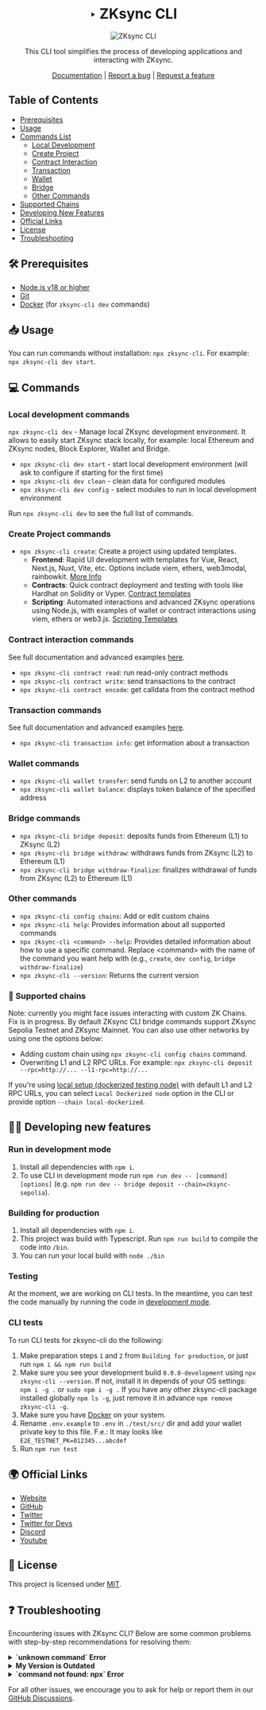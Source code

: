 <div align="center">

# ‣ ZKsync CLI 

![ZKsync CLI](./zksync-cli-banner.png)

This CLI tool simplifies the process of developing applications and interacting with ZKsync.

[Documentation](https://docs.zksync.io/build/tooling/zksync-cli) | [Report a bug](https://github.com/matter-labs/zksync-cli/issues/new) | [Request a feature](https://github.com/matter-labs/zksync-cli/issues/new)

[pr-welcome]: https://img.shields.io/static/v1?color=indigo&label=PRs&style=flat&message=welcome

</div>

## Table of Contents

- [Prerequisites](#-prerequisites)
- [Usage](#-usage)
- [Commands List](#-commands)
  - [Local Development](#local-development-commands)
  - [Create Project](#create-project-commands)
  - [Contract Interaction](#contract-interaction-commands)
  - [Transaction](#transaction-commands)
  - [Wallet](#wallet-commands)
  - [Bridge](#bridge-commands)
  - [Other Commands](#other-commands)
- [Supported Chains](#-supported-chains)
- [Developing New Features](#-developing-new-features)
- [Official Links](#-official-links)
- [License](#-license)
- [Troubleshooting](#-troubleshooting)

## 🛠 Prerequisites

- [Node.js v18 or higher](https://nodejs.org/en)
- [Git](https://git-scm.com/downloads)
- [Docker](https://www.docker.com/get-started/) (for `zksync-cli dev` commands)

## 📥 Usage

You can run commands without installation: `npx zksync-cli`. For example: `npx zksync-cli dev start`.

## 💻 Commands

### Local development commands
`npx zksync-cli dev` - Manage local ZKsync development environment. It allows to easily start ZKsync stack locally, for example: local Ethereum and ZKsync nodes, Block Explorer, Wallet and Bridge.

- `npx zksync-cli dev start` - start local development environment (will ask to configure if starting for the first time)
- `npx zksync-cli dev clean` - clean data for configured modules
- `npx zksync-cli dev config` - select modules to run in local development environment

Run `npx zksync-cli dev` to see the full list of commands.

### Create Project commands
- `npx zksync-cli create`: Create a project using updated templates.
  - **Frontend**: Rapid UI development with templates for Vue, React, Next.js, Nuxt, Vite, etc. Options include viem, ethers, web3modal, rainbowkit. [More Info](https://github.com/matter-labs/zksync-frontend-templates#readme)
  - **Contracts**: Quick contract deployment and testing with tools like Hardhat on Solidity or Vyper. [Contract templates](https://github.com/matter-labs/zksync-contract-templates#readme)
  - **Scripting**: Automated interactions and advanced ZKsync operations using Node.js, with examples of wallet or contract interactions using viem, ethers or web3.js. [Scripting Templates](https://github.com/matter-labs/zksync-scripting-templates#readme)

### Contract interaction commands
See full documentation and advanced examples [here](./docs/contract-interaction.md).
- `npx zksync-cli contract read`: run read-only contract methods
- `npx zksync-cli contract write`: send transactions to the contract
- `npx zksync-cli contract encode`: get calldata from the contract method

### Transaction commands
See full documentation and advanced examples [here](./docs/transaction-info.md).
- `npx zksync-cli transaction info`: get information about a transaction

### Wallet commands
- `npx zksync-cli wallet transfer`: send funds on L2 to another account
- `npx zksync-cli wallet balance`: displays token balance of the specified address

### Bridge commands
- `npx zksync-cli bridge deposit`: deposits funds from Ethereum (L1) to ZKsync (L2)
- `npx zksync-cli bridge withdraw`: withdraws funds from ZKsync (L2) to Ethereum (L1)
- `npx zksync-cli bridge withdraw-finalize`: finalizes withdrawal of funds from ZKsync (L2) to Ethereum (L1)

### Other commands
- `npx zksync-cli config chains`: Add or edit custom chains
- `npx zksync-cli help`: Provides information about all supported commands
- `npx zksync-cli <command> --help`: Provides detailed information about how to use a specific command. Replace \<command\> with the name of the command you want help with (e.g., `create`, `dev config`, `bridge withdraw-finalize`)
- `npx zksync-cli --version`: Returns the current version


### 🔗 Supported chains

Note: currently you might face issues interacting with custom ZK Chains. Fix is in progress.
By default ZKsync CLI bridge commands support ZKsync Sepolia Testnet and ZKsync Mainnet. You can also use other networks by using one the options below:
- Adding custom chain using `npx zksync-cli config chains` command.
- Overwriting L1 and L2 RPC URLs. For example: `npx zksync-cli deposit --rpc=http://... --l1-rpc=http://...`

If you're using [local setup (dockerized testing node)](https://github.com/matter-labs/local-setup) with default L1 and L2 RPC URLs, you can select `Local Dockerized node` option in the CLI or provide option `--chain local-dockerized`.

## 👩‍💻 Developing new features

### Run in development mode

1. Install all dependencies with `npm i`.
2. To use CLI in development mode run `npm run dev -- [command] [options]` (e.g. `npm run dev -- bridge deposit --chain=zksync-sepolia`).

### Building for production

1. Install all dependencies with `npm i`.
2. This project was build with Typescript. Run `npm run build` to compile the code into `/bin`.
3. You can run your local build with `node ./bin`

### Testing

At the moment, we are working on CLI tests.
In the meantime, you can test the code manually by running the code in [development mode](#run-in-development-mode).

### CLI tests

To run CLI tests for zksync-cli do the following:
1. Make preparation steps `1` and `2` from `Building for production`, or just run `npm i && npm run build`
2. Make sure you see your development build `0.0.0-development` using `npx zksync-cli --version`. If not, install it in depends of your OS settings: `npm i -g .` or `sudo npm i -g .` If you have any other zksync-cli package installed globally `npm ls -g`, just remove it in advance `npm remove zksync-cli -g`.
3. Make sure you have [Docker](https://docs.docker.com/engine/install/) on your system.
4. Rename `.env.example` to `.env` in `./test/src/` dir and add your wallet private key to this file. F.e.: It may looks like `E2E_TESTNET_PK=012345...abcdef`
5. Run `npm run test`

## 🌍 Official Links

- [Website](https://zksync.io/)
- [GitHub](https://github.com/matter-labs)
- [Twitter](https://twitter.com/zksync)
- [Twitter for Devs](https://twitter.com/ZKsyncDevs)
- [Discord](https://join.zksync.dev/)
- [Youtube](https://www.youtube.com/@ZKsync-era)

## 📜 License

This project is licensed under [MIT](./LICENSE-MIT).

## ❓ Troubleshooting

Encountering issues with ZKsync CLI? Below are some common problems with step-by-step recommendations for resolving them:

<details>
<summary><b>`unknown command` Error</b></summary>

If you encounter an `unknown command` error, follow these steps:

a. **Check the ZKsync CLI Version**
   - Run `npx zksync-cli --version` to check your current version.
   - Compare it with the latest version available on [npm](https://www.npmjs.com/package/zksync-cli).
   - If your version is lower than the one on npm follow the steps bellow. If your version is up-to-date, it's possible that the command was moved or renamed. Use `npx zksync-cli help` for a list of current commands or refer to the documentation.

b. **Verify Local Installation**
   - Use `npm list zksync-cli` to check if `zksync-cli` is installed in the current directory or any parent directories from where you are running your terminal.
   - If it is indeed installed, make sure to uninstall it by running `npm uninstall zksync-cli` in its installation location. Remove all instances of `zksync-cli` until there are no more found by `npm list zksync-cli`.

c. **Verify Global Installation**
   - Use `npm list -g zksync-cli` to check if `zksync-cli` is installed globally.
   - If it is installed globally, uninstall it using `npm uninstall -g zksync-cli`.

d. **Clean npm Cache**
   - Run `npm cache clean --force`.

e. **Use the Latest Version**
   - As a quick fix, or if the above steps don't resolve the issue, use `npx zksync-cli@latest [command]`, for example, `npx zksync-cli@latest dev start`.
</details>

<details>
<summary><b>My Version is Outdated</b></summary>

If `npx zksync-cli` is not running the latest version:

- Refer to the guide above to check and update your ZKsync CLI version.
</details>

<details>
<summary><b>`command not found: npx` Error</b></summary>

If you receive a `command not found: npx` error, it means Node.js is not installed or not correctly set up on your system:

- Install Node.js from [https://nodejs.org/](https://nodejs.org/). This will also install `npm` and `npx`.
- After installation, restart your terminal and try running `npx zksync-cli` again.
</details>

For all other issues, we encourage you to ask for help or report them in our [GitHub Discussions](https://github.com/ZKsync-Community-Hub/zksync-developers/discussions/new?category=general&title=[zksync-cli]%20<Title>).
